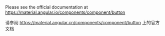 Please see the official documentation at <https://material.angular.io/components/component/button>

请参阅 <https://material.angular.cn/components/component/button> 上的官方文档
